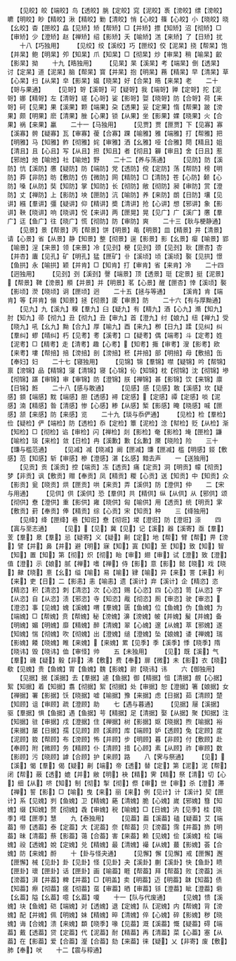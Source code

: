 <!-- { "loadSidebar": true } -->
　　【见皎】皎【端皎】鸟【透皎】朓【定皎】窕【泥皎】褭【滂皎】缥【滂皎】皫【明皎】眇【精皎】湫【精皎】勦【清皎】悄【心皎】篠【心皎】小【晓皎】晓【幺皎】杳【匣皎】皛【见矫】矫【帮矫】□【并矫】摽【知矫】沼【彻矫】□【审矫】少【澄矫】赵【禅矫】绍【影矫】夭【喻矫】溔【来矫】了【日矫】扰
　　十八【巧独用】
　　【见绞】绞【溪绞】巧【匣绞】佼【泥杲】挠【帮杲】饱【并杲】鲍【明杲】夘【知杲】爪【知杲】□【彻杲】炒【审杲】稍【喻杲】齩【影杲】拗
　　十九【晧独用】
　　【见杲】杲【溪杲】考【端杲】倒【透杲】讨【定杲】道【泥杲】脑【帮杲】寳【并杲】抱【明杲】蓩【精杲】早【清杲】草【心杲】扫【从杲】皁【影杲】媪【晓杲】好【合杲】晧【来杲】老
　　二十【哿与果通】
　　【见哿】哿【溪哿】可【疑哿】我【端哿】亸【定哿】拕【泥哿】娜【精哿】左【清哿】瑳【心哿】娑【影哿】娿【晓哿】防【合哿】荷【来哿】砢【见果】果【溪果】颗【端果】朶【透果】妥【定果】惰【帮果】跛【滂果】颇【明果】麽【清果】脞【心果】锁【从果】坐【影果】婐【晓果】火【合果】祸【来果】臝
　　二十一【马独用】
　　【见贾】贾【匣贾】下【见寡】寡【溪寡】骻【疑寡】瓦【审寡】葰【合寡】踝【喻雅】雅【端雅】打【帮雅】把【明雅】马【知雅】鲊【彻雅】姹【审雅】洒【幺雅】哑【合雅】閜【精且】姐【清且】且【心且】写【从且】担【知且】者【彻且】奲【审且】舍【日且】惹【邪灺】灺【喻灺】社【喻灺】野
　　二十二【养与荡通】
　　【见防】防【溪防】忼【溪防】懬【疑防】防【端防】党【透防】傥【定防】荡【帮防】榜【明防】莽【非防】昉【敷防】仿【微防】网【精防】□【清防】苍【心防】颡【心防】嗓【从防】奘【知防】掌【知防】长【彻防】敞【彻防】昶【审防】赏【澄防】丈【禅防】上【影防】坱【匣防】沆【喻防】养【来防】朗【日防】壤【见讲】繦【羣讲】彊【疑讲】仰【精讲】奬【清讲】抢【心讲】想【邪讲】象【影讲】鞅【晓讲】响【晓讲】怳【来讲】两【匣晃】晃【见广】广【溪广】懬【羣广】迋【鱼广】往【晓广】慌【彻防】防【审防】爽
　　二十三【耿与梗静通】
　　【见景】景【帮景】丙【帮景】饼【明景】黾【明景】皿【精景】井【清景】请【心景】省【从景】静【知景】整【彻景】逞【影景】影【幺景】瘿【喻景】郢【喻景】浧【来景】领【来景】冷【见刭】梗【见刭】颈【见刭】耿【匣杏】杏【并杏】蠯【见孔】矿【明孔】猛【匣矿】卝【溪顷】顷【溪顷】褧【见拱】憬【鱼拱】永【喻拱】颖【并肯】□【知肯】打【审肯】省【来肯】冷
　　二十四【迥独用】
　　【见刭】刭【溪刭】謦【端景】顶【透景】珽【定景】挺【泥景】【帮景】鞞【滂景】頩【并景】并【明景】茗【心景】醒【匣杏】悻【溪顷】褧【影顷】濙【晓顷】诇【匣顷】迥
　　二十五【拯与等通】
　　【溪肯】肯【端肯】等【并肯】傰【知景】拯【彻景】庱【审景】防
　　二十六【有与厚黝通】
　　【见九】九【溪九】糗【羣九】臼【疑九】有【精九】酒【心九】滫【知九】肘【知九】帚【彻九】丑【彻九】丑【审九】首【澄九】纣【娘九】纽【禅九】受【晓九】吼【幺九】黝【合九】厚【喻九】酉【来九】栁【日九】蹂【见纠】纠【羣纠】蟉【晴纠】朽【见耉】耉【溪耉】口【疑耉】偶【端耉】斗【定耉】姓【泥耉】□【精耉】走【清耉】趣【心耉】【知耉】掫【审耉】溲【影耉】欧【来耉】塿【帮掊】掊【滂掊】剖【滂掊】秠【并掊】部【明掊】母【敷掊】缶【奉妇】妇
　　二十七【寝独用】
　　【见锦】锦【羣锦】噤【疑锦】吟【帮锦】禀【滂锦】品【精锦】寖【清锦】寝【心锦】伈【知锦】枕【彻锦】沈【彻锦】墋【彻锦】踸【审锦】审【审锦】防【澄锦】朕【禅锦】甚【影锦】饮【来锦】廪【日锦】餁
　　二十八【感与敢通】
　　【见感】感【见感】敢【溪感】坎【疑感】顉【端感】黕【端感】胆【透感】襑【定感】【定感】禫【定感】啖【泥感】湳【精感】昝【清感】惨【心感】糁【从感】椠【影感】晻【晓感】喊【匣感】颔【来感】防【来感】览
　　二十九【琰与忝俨通】
　　【见检】检【羣检】俭【疑检】俨【端检】防【透检】忝【定检】簟【泥检】淰【幇检】贬【从检】渐【知检】□【彻检】谄【审检】闪【禅检】剡【影检】奄【影检】埯【匣检】鼸【喻检】琰【来检】敛【日检】冉【溪歉】歉【幺歉】黡【晓险】险
　　三十【豏与槛范通】
　　【见减】减【晓减】阚【匣减】豏【匣减】槛【明感】鋄【敷感】范【知感】斩【审感】槮【澄感】湛【幺感】黯去声
　　一【送独用】
　　【见贡】贡【溪贡】控【端贡】冻【透贡】痛【定贡】洞【明贡】幪【彻贡】梦【非贡】讽【敷贡】赗【奉贡】凤【精贡】糉【心贡】送【知贡】中【知贡】众【影贡】瓮【晓贡】烘【匣贡】哄【来贡】弄【溪供】防【澄供】仲
　　二【宋与用通】
　　【见供】供【溪供】恐【羣供】共【精供】纵【从供】从【邪供】颂【彻供】憃【澄供】重【影供】雍【晓供】匈【喻供】用【透贡】统【明贡】雺【敷贡】葑【奉贡】俸【精贡】综【心贡】宋【知贡】种
　　三【绛独用】
　　【见绛】绛【匣绛】巷【知诳】憃【彻诳】堫【澄诳】防【澄诳】漴
　　四【寘与至志通】
　　【见】【见】冀【见】记【溪】器【溪寄】亟【羣】芰【羣】臮【羣】忌【疑寄】义【疑】劓【定】地【帮】臂【帮】畀【滂】譬【并】鼻【并】避【明】寐【知】寘【知】至【知】致【知】智【知】置【知】第【彻】炽【彻】眙【审】翅【审】试【澄】致【澄】值【澄】示【娘】腻【禅】嗜【禅】侍【影】意【影】懿【晓】戏【晓】齂【晓】憙【幺】缢【喻】易【喻】肄【喻】异【来】詈【来】利【来】吏【日】二【影恚】恚【喻恚】遗【溪计】弃【溪计】企【精恣】恣【精恣】积【清恣】刺【清恣】次【心恣】赐【心恣】四【心恣】笥【从恣】字【从恣】自【从恣】渍【邪恣】寺【知恣】胾【彻恣】厠【审恣】驶【审恣】【澄恣】事【见媿】媿【溪媿】喟【羣媿】匮【鱼媿】位【鱼媿】伪【鱼媿】为【端媿】□【帮媿】贲【帮媿】秘【滂媿】濞【滂媿】帔【并媿】髲【并媿】备【明媿】媚【明媿】靡【精媿】醉【清媿】翠【心媿】邃【从媿】萃【邪媿】遂【知媿】惴【彻媿】吹【彻媿】出【澄媿】缒【澄媿】坠【娘媿】诿【禅媿】瑞【影媿】餧【晓媿】睢【来媿】【来媿】累【见季】季【溪季】悸【晓季】隋【晓讳】毁【晓讳】侐【审怪】帅
　　五【未独用】
　　【见】既【溪】气【羣】禨【疑】毅【非】沸【敷】费【奉】扉【微】未【影】衣【晓】欷【见媿】贵【鱼媿】胃【鱼媿】魏【影媿】尉【晓讳】讳
　　六【御独用】
　　【见据】据【溪据】去【羣据】遽【鱼据】御【精据】怚【清据】覻【心据】絮【知据】着【知据】翥【彻据】絮【彻据】处【审据】恕【澄据】箸【娘据】女【禅据】署【影据】饫【晓据】嘘【喻据】豫【来据】虑【日据】茹【清顾】楚【知顾】诅【审顾】疏【澄顾】助
　　七【遇与暮通】
　　【见据】屦【溪据】驱【羣据】惧【鱼据】遇【鱼据】芌【精据】足【清据】娶【从据】聚【知据】注【知据】驻【审据】戍【澄据】住【禅据】树【影据】妪【晓据】煦【喻据】裕【来据】屡【日据】孺【见顾】顾【溪顾】库【端顾】妒【透顾】兔【定顾】度【泥顾】笯【帮顾】布【滂顾】怖【并顾】步【明顾】暮【非顾】付【敷顾】赴【奉顾】附【微顾】务【精顾】仆【清顾】措【心顾】素【从顾】祚【审顾】数【影顾】污【晓顾】謼【合顾】护【来顾】路
　　八【霁与祭通】
　　【见】【溪】愒【羣】偈【疑】劓【端】帝【透】替【定】第【泥】泥【帮】闭【帮】蔽【透】媲【并】敝【明】袂【精】霁【精】祭【清】切【心】细【从】哜【知】制【彻】掣【彻】傺【审】世【审】杀【澄】滞【禅】誓【影】□【喻】曳【来】丽【来】例【见计】计【溪计】契【匣计】系【见媿】刿【鱼媿】卫【精媿】蕝【清媿】脆【心媿】嵗【邪媿】篲【知媿】缀【知媿】赘【彻媿】毳【审媿】税【喻媿】□【日媿】汭【见季】桂【晓季】嘒【匣季】慧
　　九【泰独用】
　　【见葢】葢【溪葢】磕【疑葢】艾【端葢】带【透葢】泰【定葢】大【泥葢】奈【帮葢】贝【滂葢】霈【并葢】斾【明葢】昧【清葢】蔡【影葢】蔼【合葢】害【来葢】赖【见媿】侩【溪媿】桧【端媿】祋【透媿】娧【定媿】兑【精媿】最【清媿】襊【从媿】蕞【影媿】荟【合媿】防【来媿】酹
　　十【卦与怪夬通】
　　【见懈】懈【见懈】戒【匣懈】邂【匣懈】械【见卦】卦【见卦】怪【见卦】夬【溪卦】蒯【溪卦】快【鱼卦】瞆【匣卦】瓌【匣卦】话【匣卦】画【喻葢】睚【帮葢】拜【帮葢】败【滂葢】派【滂葢】湃【并葢】粺【并葢】□【明盖】卖【明葢】迈【明葢】韎【知葢】债【知葢】瘵【彻葢】瘥【彻葢】虿【审葢】晒【审葢】铩【澄葢】眦【澄葢】砦【幺葢】隘【幺葢】噫【幺葢】嗄
　　十一【队与代废通】
　　【见媿】愦【溪媿】块【鱼媿】硙【端媿】对【透媿】退【定媿】队【泥媿】内【帮媿】背【滂媿】配【并媿】佩【明媿】妹【精媿】晬【清媿】倅【心媿】碎【影媿】秽【晓媿】诲【合媿】溃【来媿】纇【晓季】喙【见葢】溉【溪葢】慨【疑葢】碍【端葢】戴【透葢】贷【定葢】代【泥葢】耐【精葢】再【清葢】菜【心葢】塞【从葢】在【影葢】爱【合葢】瀣【合葢】劾【来葢】徕【疑】乂【非寄】废【敷】肺【奉】吠
　　十二【震与稕通】
